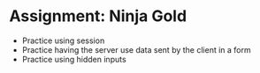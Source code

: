 # Assignment: Ninja Gold

- Practice using session
- Practice having the server use data sent by the client in a form
- Practice using hidden inputs